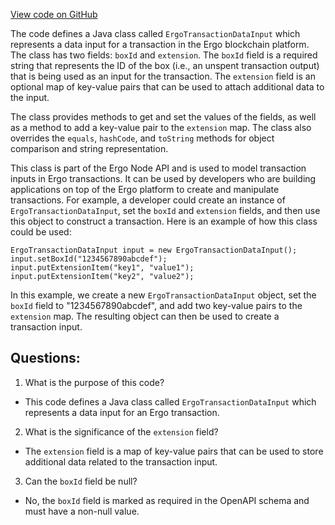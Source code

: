 [View code on GitHub](https://github.com/ergoplatform/ergo-appkit/java-client-generated/src/main/java/org/ergoplatform/restapi/client/ErgoTransactionDataInput.java)

The code defines a Java class called `ErgoTransactionDataInput` which represents a data input for a transaction in the Ergo blockchain platform. The class has two fields: `boxId` and `extension`. The `boxId` field is a required string that represents the ID of the box (i.e., an unspent transaction output) that is being used as an input for the transaction. The `extension` field is an optional map of key-value pairs that can be used to attach additional data to the input.

The class provides methods to get and set the values of the fields, as well as a method to add a key-value pair to the `extension` map. The class also overrides the `equals`, `hashCode`, and `toString` methods for object comparison and string representation.

This class is part of the Ergo Node API and is used to model transaction inputs in Ergo transactions. It can be used by developers who are building applications on top of the Ergo platform to create and manipulate transactions. For example, a developer could create an instance of `ErgoTransactionDataInput`, set the `boxId` and `extension` fields, and then use this object to construct a transaction. Here is an example of how this class could be used:

```
ErgoTransactionDataInput input = new ErgoTransactionDataInput();
input.setBoxId("1234567890abcdef");
input.putExtensionItem("key1", "value1");
input.putExtensionItem("key2", "value2");
```

In this example, we create a new `ErgoTransactionDataInput` object, set the `boxId` field to "1234567890abcdef", and add two key-value pairs to the `extension` map. The resulting object can then be used to create a transaction input.
## Questions: 
 1. What is the purpose of this code?
- This code defines a Java class called `ErgoTransactionDataInput` which represents a data input for an Ergo transaction.

2. What is the significance of the `extension` field?
- The `extension` field is a map of key-value pairs that can be used to store additional data related to the transaction input.

3. Can the `boxId` field be null?
- No, the `boxId` field is marked as required in the OpenAPI schema and must have a non-null value.